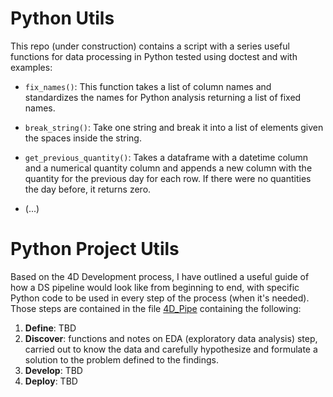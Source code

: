# Python Utils

This repo (under construction) contains a script with a series useful functions for data processing in Python tested using doctest and with examples:

* `fix_names()`: This function takes a list of column names and standardizes the names for Python analysis returning a list of fixed names.

* `break_string()`: Take one string and break it into a list of elements given the spaces inside the string.

* `get_previous_quantity()`: Takes a dataframe with a datetime column and a numerical quantity column and appends a new column with the quantity for the previous day for each row. If there were no quantities the day before, it returns zero.

* (...)


# Python Project Utils

Based on the 4D Development process, I have outlined a useful guide of how a DS pipeline would look like from beginning to end, with specific Python code to be used in every step of the process (when it's needed). Those steps are contained in the file [4D_Pipe](4D_Pipe.ipynb) containing the following:

1. **Define**: TBD
2. **Discover**: functions and notes on EDA (exploratory data analysis) step, carried out to know the data and carefully hypothesize and formulate a solution to the problem defined to the findings.
3. **Develop**: TBD
4. **Deploy**: TBD
